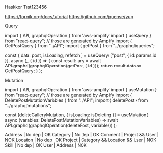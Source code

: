 Haskkor
Test123456

https://formik.org/docs/tutorial
https://github.com/jquense/yup

Query

import { API, graphqlOperation } from 'aws-amplify'
import { useQuery } from "react-query";
// those are generated by Amplify
import { GetPostQuery } from "../API";
import { getPost } from "../graphql/queries";

const { data: post, isLoading, refetch } = useQuery(
["post", { id: params.id }],
async (_, { id }) => {
const result: any = await API.graphql(graphqlOperation(getPost, { id }));
return result.data as GetPostQuery;
}
);

Mutation

import { API, graphqlOperation } from 'aws-amplify'
import { useMutation } from "react-query";
// those are generated by Amplify
import { DeletePostMutationVariables } from "../API";
import { deletePost } from "../graphql/mutations";

const [deleteGalleryMutation, { isLoading: isDeleting }] = useMutation(
async (variables: DeletePostMutationVariables) =>
await API.graphql(graphqlOperation(deletePost, variables))
);


Address | No dep | OK
Category | No dep | OK
Comment | Project && User | NOK
Location | No dep | OK
Project | Category && Location && User | NOK
Skill | No dep | OK
User | Address | NOK
